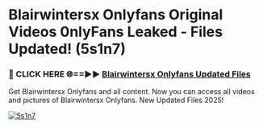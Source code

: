 # Blairwintersx Onlyfans Original Videos 0nlyFans Leaked - Files Updated! (5s1n7)

<h3>🔴 CLICK HERE 🌐==►► <a href="https://tinyurl.com/ehrbuxhb" rel="nofollow">Blairwintersx Onlyfans Updated Files</a></h3>

Get Blairwintersx Onlyfans and all content. Now you can access all videos and pictures of Blairwintersx Onlyfans. New Updated Files 2025!

[![5s1n7](https://i.imgur.com/lVYEuWS.gif)](https://tinyurl.com/ehrbuxhb)
